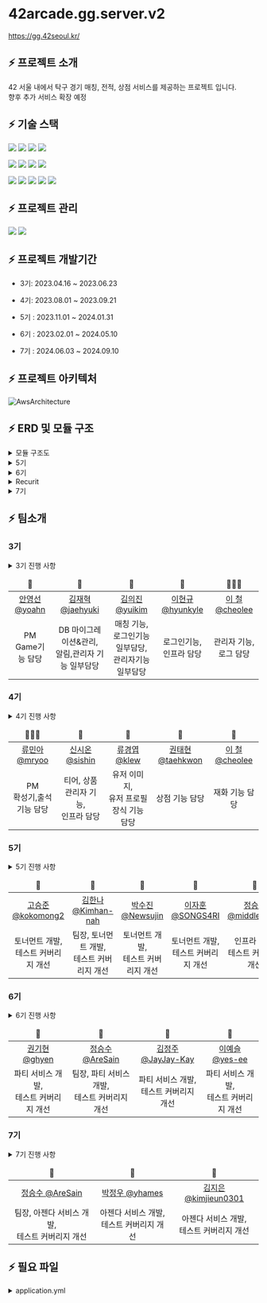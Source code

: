 # 42arcade.gg.server.v2

https://gg.42seoul.kr/

## ⚡️ 프로젝트 소개

42 서울 내에서 탁구 경기 매칭, 전적, 상점 서비스를 제공하는 프로젝트 입니다.
<br>
향후 추가 서비스 확장 예정
<br>

## ⚡️ 기술 스택

<img src="https://img.shields.io/badge/JAVA-007396?style=for-the-badge&logo=java&logoColor=white"></a>
<img src="https://img.shields.io/badge/spring-6DB33F?style=for-the-badge&logo=spring&logoColor=white">
<img src="https://img.shields.io/badge/spring_boot-6DB33F?style=for-the-badge&logo=springboot&logoColor=white">
<img src="https://img.shields.io/badge/spring_security-6DB33F?style=for-the-badge&logo=springsecurity&logoColor=white">

<img src="https://img.shields.io/badge/nginx-009639?style=for-the-badge&logo=nginx&logoColor=white"></a>
<img src="https://img.shields.io/badge/apache_tomcat-F8DC75?style=for-the-badge&logo=apachetomcat&logoColor=white">
<img src="https://img.shields.io/badge/linux-FCC624?style=for-the-badge&logo=linux&logoColor=black">
<img src="https://img.shields.io/badge/aws-232F3E?style=for-the-badge&logo=aws&logoColor=white">

<img src="https://img.shields.io/badge/mysql-4479A1?style=for-the-badge&logo=mysql&logoColor=white"><a>
<img src="https://img.shields.io/badge/redis-DC382D?style=for-the-badge&logo=redis&logoColor=white">
<img src="https://img.shields.io/badge/DOCKER-007396?style=for-the-badge&logo=DOCKER&logoColor=white">
<img src="https://img.shields.io/badge/grafana-F46800?style=for-the-badge&logo=grafana&logoColor=white">
<img src="https://img.shields.io/badge/prometheus-E6522C?style=for-the-badge&logo=prometheus&logoColor=white">

## ⚡️ 프로젝트 관리

<img src="https://img.shields.io/badge/github-181717?style=for-the-badge&logo=github&logoColor=white"></a>
<img src="https://img.shields.io/badge/JIRA-0052CC?style=for-the-badge&logo=jirasoftware&logoColor=white">

## ⚡️ 프로젝트 개발기간

- 3기: 2023.04.16 ~ 2023.06.23

- 4기: 2023.08.01 ~ 2023.09.21

- 5기 : 2023.11.01 ~ 2024.01.31

- 6기 : 2023.02.01 ~ 2024.05.10

- 7기 : 2024.06.03 ~ 2024.09.10

## ⚡️ 프로젝트 아키텍처

![AwsArchitecture](https://github.com/user-attachments/assets/54da941b-a8c4-4586-9489-5e1d1085d7b8)

## ⚡️ ERD 및 모듈 구조

<details>
<summary> 모듈 구조도</summary>
  
<img width="927" alt="모듈 구조도" src="https://github.com/user-attachments/assets/0012ada6-77eb-42d1-bb0a-ffbbc010ef36">
</details>

<details>
<summary> 5기</summary>
  
![5기ERD](https://github.com/user-attachments/assets/0f889aaa-a39d-4062-8063-a495d6cd8863)
</details>
<details>
<summary> 6기</summary>
  
![6기ERD](https://github.com/user-attachments/assets/4719ec57-64b3-42f8-8ada-a745f91c6444)
</details>
<details>
<summary> Recurit</summary>
  
![RecuritERD](https://github.com/user-attachments/assets/ad07f23e-2c99-4d21-b0b5-a5d47c28dcb1)
</details>
<details>
<summary> 7기</summary>
  
![7기ERD](https://github.com/user-attachments/assets/c5a147b6-107c-4524-b656-6183dc04ccf6)
</details>

## ⚡️ 팀소개

### 3기

<details>
<summary> 3기 진행 사항</summary>
<div markdown="1">

### ⚡️⚡ 로그인 연동 추가

- v1에서 지원하지 않던 카카오계정 연동 기능 추가(좌 : v1, 우: v2) </br></br>
  <img width=25% alt="loginv1" src="https://user-images.githubusercontent.com/58678617/177508304-6d7d2e49-5b07-4d6a-a5b9-59c5f3ddb6ce.png" >
  &nbsp;&nbsp;&nbsp;&nbsp;
  <img width=50% alt="loginv2" src="https://github.com/42organization/42gg.server.dev.v2/assets/67796301/f63aa7ae-4c60-4fbc-a192-037bf880a03f" >
  &nbsp;&nbsp;&nbsp;&nbsp;

### ⚡️⚡ DB table 구조 변경

- v1에서 확장을 위해 열어둔 구조나 테이블마다 여러 곳에 있던 중복된 속성 제거
- v1 -> v2 테이블 수 감소 :  14 -> 12

<img width=90% alt="erdv1" src="https://github.com/42organization/42gg.server.dev.v2/assets/67796301/4570fa91-1311-4d6f-a5ee-b356bcd95fbc" >
&nbsp;&nbsp;&nbsp;&nbsp;
</br>
<img width=90% alt="erdv2" src="https://github.com/42organization/42gg.server.dev.v2/assets/67796301/b698ec11-ad81-4504-8a52-2c3d2c8e63b1" >
&nbsp;&nbsp;&nbsp;&nbsp;

### ⚡️⚡ 게임추가 기능

- v1에서 1개의 예약만 되던 것에서 최대 3개까지 예약을 잡을 수 있도록 변경
  </br></br>
  <div style="text-align : center;">
  <img width=60% alt="matchv2" src="https://github.com/42organization/42gg.server.dev.v2/assets/67796301/2b6e53d7-48de-4d43-8a4d-5f45ebf11097" >&nbsp;&nbsp;&nbsp;&nbsp;
  </div>

### ⚡️⚡ 도커 도입

- v2에서 도커 도입을 통해 컨테이너를 통한 서버 관리 도입
  </br>

<div style="text-align : center;">
<img width=80% alt="dockerPs" src="https://github.com/42organization/42gg.server.dev.v2/assets/67796301/cd4d2d37-4082-4bd1-99a6-bb1728be1700" >&nbsp;&nbsp;&nbsp;&nbsp;
 </div>

### ⚡️⚡ 모니터링 도입

- grafana를 통한 서버 모니터링 도입
  </br>

<div style="text-align : center;">
<img width=80% alt="dockerPs" src="https://github.com/42organization/42gg.server.dev.v2/assets/67796301/7da03342-14ed-47c7-9183-a68ad663109c" >&nbsp;&nbsp;&nbsp;&nbsp;
 </div>

</div>
</details>

<table>
  <thead>
    <tr>
        <td align=center>🏓</td>
        <td align=center>🏓</td>
        <td align=center>🏓</td>
        <td align=center>🏓</td>
        <td align=center>👨🏻‍💻</td>
    </tr>
  </thead>
    <tr>
        <td align=center><a href="https://github.com/AYoungSn">안영선 @yoahn</a></td>
        <td align=center><a href="https://github.com/greatSweetMango">김재혁 @jaehyuki</a></td>
        <td align=center><a href="https://github.com/kmularise">김의진 @yuikim</a></td>
        <td align=center><a href="https://github.com/wken5577">이현규 @hyunkyle</a></td>
        <td align=center><a href="https://github.com/FeFe2200">이 철 @cheolee</a></td>
    </tr>
    <tr>
        <td align=center>PM<br>Game기능 담당</td>
        <td align=center>DB 마이그레이션&관리,<br>알림,관리자 기능 일부담당</td>
        <td align=center>매칭 기능,<br>
로그인기능 일부담당,<br>관리자기능 일부담당</td>
        <td align=center>로그인기능,<br>인프라 담당</td>
        <td align=center>관리자 기능,<br>로그 담당</td>
    </tr>

</table>

### 4기

<details>
<summary> 4기 진행 사항</summary>
<div markdown="1">

### ⚡️⚡ DB table 구조 변경

- 상점, 티어 등 서비스 확장을 위한 DB 재설계
  <img width="1103" alt="ERD V3" src="https://github.com/8luerose/42GG_Server/assets/105616046/a1eb2c31-53cc-4c12-94ff-5ca51ec2d522">

### ⚡️⚡ 재화 시스템 추가

- 출석, 게임 승패에 연관해 재화 시스템 추가
  <img width="400" alt="attendance" src="https://github.com/42organization/42gg.server.dev.v2/assets/95139402/caa564c8-cb1b-45eb-975c-9e685911e764">

### ⚡️⚡ 상점, 아이템 서비스 추가

- 유저 요구사항을 반영한 기능 확장
  <img width="629" alt="스크린샷 2023-09-23 오후 11 48 01" src="https://github.com/8luerose/42GG_Server/assets/105616046/77ce958b-5901-4638-9833-ab27cc182e88">
  <img width="689" alt="스크린샷 2023-09-23 오후 11 48 18" src="https://github.com/8luerose/42GG_Server/assets/105616046/f953cbc4-9d97-4485-b318-4fe73e3e3222">

### ⚡️⚡ 티어 시스템 추가

- 랭킹전 활성화를 위한 티어 시스템 추가
  <img width="400" alt="tier" src="https://github.com/42organization/42gg.server.dev.v2/assets/95139402/342e0013-13e0-4482-84b5-4381df0498cf">

### ⚡️⚡ 관리자 페이지 구현

- 원활한 운영을 위한 관리자 기능 추가
  <img width="400" alt="admin" src="https://github.com/42organization/42gg.server.dev.v2/assets/95139402/59756773-48f3-463a-91e4-6bb263aac2f5">

</div>
</details>

<table>
  <thead>
    <tr>
        <td align=center>👩🏻‍💻</td>
        <td align=center>🏓</td>
        <td align=center>🏓</td>
        <td align=center>🏓</td>
        <td align=center>🏓</td>
    </tr>
  </thead>
    <tr>
        <td align=center><a href="https://github.com/rrrmina">류민아 @mryoo</a></td>
        <td align=center><a href="https://github.com/Sion99">신시온 @sishin</a></td>
        <td align=center><a href="https://github.com/kylew1004">류경엽 @klew</a></td>
        <td align=center><a href="https://github.com/8luerose">권태현 @taehkwon</a></td>
        <td align=center><a href="https://github.com/FeFe2200">이 철 @cheolee</a></td>
    </tr>
    <tr>
        <td align=center>PM<br> 확성기,출석 기능 담당</td>
        <td align=center>티어, 상품 관리자 기능,<br>인프라 담당</td>
        <td align=center>유저 이미지,<br>유저 프로필 장식 기능 담당</td>
        <td align=center>상점 기능 담당</td>
        <td align=center>재화 기능 담당</td>
    </tr>

</table>

### 5기

<details>
<summary> 5기 진행 사항</summary>
<div markdown="1">

### ⚡️⚡ 토너먼트 개발

<img width="437" alt="5th-tournament" src="https://github.com/42organization/42gg.server.dev.v2/assets/33301153/edae9ab7-b871-4c33-9d2a-d571615b9a6f">

### ⚡️⚡ 테스트 커버리지 개선 (2024-03-19 기준)

### 전체 68% -> 74%

<img width="878" alt="5th-test-coverage-total" src="https://github.com/42organization/42gg.server.dev.v2/assets/33301153/a479b541-c93c-45bb-a75f-ecaa2332ab16">

### 단위 테스트 0% -> 30%

<img width="1312" alt="5th-test-coverage-unit" src="https://github.com/42organization/42gg.server.dev.v2/assets/33301153/1eeb1495-d500-4345-b1d2-ba1cfe4ec6c4">

### ⚡️⚡ 아키텍처 변경

### BEFORE

<img alt="systemArchitecture" src="https://github.com/42organization/42gg.server.dev.v2/assets/67796301/c51e8d73-d8f2-4f5e-935c-325ec263857e" >
&nbsp;&nbsp;&nbsp;&nbsp;

### AFTER

![gg-5th-architecture](https://github.com/42organization/42gg.server.dev.v2/assets/33301153/f801e7b5-d579-467b-9ad0-2bfec506dcaa)

### ⚡️⚡ DB table 구조 변경

![image](https://github.com/42organization/42gg.server.dev.v2/assets/33301153/d4c68d74-590c-41db-9c47-0bdd4f249bc3)


</div>
</details>

<table>
  <thead>
    <tr>
        <td align=center>🏓</td>
        <td align=center>🏓</td>
        <td align=center>🏓</td>
        <td align=center>🏓</td>
        <td align=center>🏓</td>
    </tr>
  </thead>
    <tr>
        <td align=center><a href="https://github.com/kokomong2">고승준 @kokomong2</a></td> 
        <td align=center><a href="https://github.com/Kimhan-nah">김한나 @Kimhan-nah</a></td>
        <td align=center><a href="https://github.com/Newsujin">박수진 @Newsujin</a></td>
        <td align=center><a href="https://github.com/SONGS4RI"> 이자훈 @SONGS4RI</a></td>
        <td align=center><a href="https://github.com/middlefitting">정승철 @middlefitting</a></td>
    </tr>
    <tr>
        <td align=center>토너먼트 개발, <br> 테스트 커버리지 개선</td>
        <td align=center>팀장, 토너먼트 개발, <br> 테스트 커버리지 개선</td>
        <td align=center>토너먼트 개발, <br> 테스트 커버리지 개선</td>
        <td align=center>토너먼트 개발, <br> 테스트 커버리지 개선</td>
        <td align=center>인프라 담당, <br> 테스트 커버리지 개선</td>
    </tr>
</table>

### 6기

<details>
<summary> 6기 진행 사항</summary>
<div markdown="1">

### ⚡️⚡ 파티 서비스 개발

<img width="677" alt="42party" src="https://github.com/42organization/42gg.server.dev.v2/assets/79272189/1d2f114a-0d8e-401a-a45b-9419881f86f2">

### ⚡️⚡ 테스트 커버리지 개선 (2024-04-16 기준)

### 전체 74% -> 75.9%

![integrationTest](https://github.com/42organization/42gg.server.dev.v2/assets/79272189/79731062-a8f4-4575-a683-61fa5dd60a15)

### 단위 테스트 30% -> 36.7%

![unitTest](https://github.com/42organization/42gg.server.dev.v2/assets/79272189/b0e5055b-9008-40d8-b93a-3b05fdffc710)

### ⚡️⚡ DB table 구조 변경

![image](https://github.com/42organization/42gg.server.dev.v2/assets/79272189/c9c47670-b955-4e34-a589-c498008446f0)


</div>
</details>

<table>
  <thead>
    <tr>
        <td align=center>🏓</td>
        <td align=center>🏓</td>
        <td align=center>🏓</td>
        <td align=center>🏓</td>
    </tr>
  </thead>
    <tr>
        <td align=center><a href="https://github.com/ghyen">권기현 @ghyen</a></td> 
        <td align=center><a href="https://github.com/AreSain">정승수 @AreSain</a></td>
        <td align=center><a href="https://github.com/JayJay-Kay">김정주 @JayJay-Kay</a></td>
        <td align=center><a href="https://github.com/yes-ee"> 이예슬 @yes-ee</a></td>
    </tr>
    <tr>
        <td align=center>파티 서비스 개발, <br> 테스트 커버리지 개선</td>
        <td align=center>팀장, 파티 서비스 개발, <br> 테스트 커버리지 개선</td>
        <td align=center>파티 서비스 개발, <br> 테스트 커버리지 개선</td>
        <td align=center>파티 서비스 개발, <br> 테스트 커버리지 개선</td>
    </tr>
</table>

### 7기

<details>
<summary> 7기 진행 사항</summary>
<div markdown="1">

### ⚡️⚡ 행사 서비스 개발

- 42서울 내 행사를 진행할 수 있는 서비스 개발
![인덱스](https://github.com/user-attachments/assets/48966d80-337f-42d9-9024-b1f5392a81ab)

- 행사 개최, 참가, 결과 확인, 개인 프로필 등의 기능을 제공
![대회목록](https://github.com/user-attachments/assets/cf5fb4b3-bcad-4e89-ab8b-3f798f3cba9f)
![상세보기](https://github.com/user-attachments/assets/f6109e2c-3a93-462c-a899-cfc35989dc20)
![대회 참가](https://github.com/user-attachments/assets/f11b5c89-ebc2-4d2d-91c7-25317d33ad2d)
![프로필](https://github.com/user-attachments/assets/f9b31b71-76f6-4bf0-9b5c-d56446e292a0)

- 평가 포인트를 티켓으로 환전해 사용해 공식 대회를 참가해 칭호와 업적 등의 보상을 받을 수 있음(현재는 기부만 가능)
![티켓 페이지](https://github.com/user-attachments/assets/fd76a962-1254-4354-a1ff-be93950d75a3)

### ⚡️⚡ DataFlow

![AgendaDataFlow](https://github.com/user-attachments/assets/f9fd25ee-d275-41a3-be78-501eba88df5f)

### ⚡️⚡ DB table 구조 변경

![7기ERD](https://github.com/user-attachments/assets/e3d2e431-1154-43d6-8a48-dd2ac2e510a5)

### ⚡️⚡ 테스트 커버리지

### 전체 75.9% -> 76.5%
![테스트 전체](https://github.com/user-attachments/assets/3c567a75-a897-483c-ba89-8c5e9caff210)

</div>
</details>

<table>
  <thead>
    <tr>
        <td align=center>🏓</td>
        <td align=center>🏓</td>
        <td align=center>🏓</td>
    </tr>
  </thead>
    <tr>
        <td align=center><a href="https://github.com/AreSain">정승수 @AreSain</a></td>
        <td align=center><a href="https://github.com/yhames">박정우 @yhames</a></td> 
        <td align=center><a href="https://github.com/kimjieun0301">김지은 @kimjieun0301</a></td>
    </tr>
    <tr>
        <td align=center>팀장, 아젠다 서비스 개발, <br> 테스트 커버리지 개선</td>
        <td align=center>아젠다 서비스 개발, <br> 테스트 커버리지 개선</td>
        <td align=center>아젠다 서비스 개발, <br> 테스트 커버리지 개선</td>
    </tr>
</table>


## ⚡️ 필요 파일

<details>
<summary> application.yml </summary>
<div markdown="1">

다음과 같은 양식의 "application.yml"파일이 "src/main/resources/"경로에 필요합니다.

```
spring:
  profiles:
    active: main

  security:
    oauth2.client:
      authenticationScheme: ""
      registration:
        42:
          redirect-uri: ""
          authorization-grant-type: ""
          scope: public
        kakao:
          redirect-uri: ""
          authorization-grant-type: ""
          scope: ""
      provider:
        42:
          authorization-uri: ""
          token-uri: ""
          user-info-uri: ""
          user-name-attribute: ""
        kakao:
          authorization-uri: ""
          token-uri: ""
          user-info-uri: ""
          user-name-attribute: ""

  mvc:
    hiddenmethod:
      filter:
        enabled: ""
  data:
    web:
      pageable:
        default-page-size: ""
        one-indexed-parameters: ""

  mail:
    host: ""
    port: ""
    username: ""
    password: ""
    properties:
      mail:
        smtp:
          starttls:
            enable: ""
            required: ""
          auth: ""

  # Message 설정
  messages:
    basename: ""
    encoding: ""

springdoc:
  swagger-ui:
    path: ""
  default-consumes-media-type: ""
  default-produces-media-type: ""

app:
  auth:
    tokenSecret: ""
    refreshTokenSecret: ""

info:
  image:
    defaultUrl: '유저 기본 이미지 경로'
    itemNotFoundUrl: 'not_found 이미지 경로'

---
spring.config.activate.on-profile: main
spring:
  # main server에서는 swagger-ui를 사용하지 않음
  springdoc:
    swagger-ui:
      enabled: ""

  # 데이터 소스 설정
  datasource:
    url: ""
    driverClassName: ""
    user: ""
    password: ""

  flyway:
    enabled: ""
    baselineOnMigrate: ""
    locations: ""
    url: ""
    user: ""
    password: ""

  jpa:
    database-platform: ""
    hibernate:
      ddl-auto: ""
    properties:
      hibernate:
        show_sql: ""
        format_sql: ""
        use_sql_comments: ""

  security:
    oauth2.client:
      registration:
        42:
          client-id: ""
          client-secret: ""
        kakao:
          client-id: ""
          client-secret: ""
          client-authentication-method: ""

  # Redis 설정
  cache:
    type: ""
  redis:
    host: ""
    port: ""

# cors 설정
cors:
  allowed-origins: ""
  allowed-methods: ""
  allowed-headers: ""
  allowed-credentials: ""
  max-age: ""

info:
  web:
    frontUrl: ""
    domain: ""

cloud:
  aws:
    credentials:
      accessKey: ""
      secretKey: ""
    s3:
      bucket: ""
      dir: ""
    region:
      static: ""
    stack:
      auto: ""

slack:
  xoxbToken: ""

app:
  auth:
    tokenExpiry: ""
    refreshTokenExpiry: ""

```

</div>
</details>
